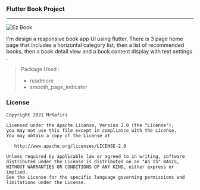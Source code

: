 ### Flutter Book Project
<hr/>

![Ez Book](https://i.postimg.cc/VN5sZVfF/template.jpg)

I'm design a responsive book app UI using flutter, There is 3 page home page that includes a horizontal category list, then a list of recommended books, then a book detail view and a book content display with  text settings . 

> Package Used :
> - readmore
> - smooth_page_indicator


### License

    Copyright 2021 MrKafiri

    Licensed under the Apache License, Version 2.0 (the "License");
    you may not use this file except in compliance with the License.
    You may obtain a copy of the License at

       http://www.apache.org/licenses/LICENSE-2.0

    Unless required by applicable law or agreed to in writing, software
    distributed under the License is distributed on an "AS IS" BASIS,
    WITHOUT WARRANTIES OR CONDITIONS OF ANY KIND, either express or implied.
    See the License for the specific language governing permissions and
    limitations under the License.
